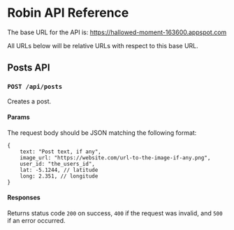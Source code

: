 # Robin API Reference

The base URL for the API is: https://hallowed-moment-163600.appspot.com

All URLs below will be relative URLs with respect to this base URL.

## Posts API

### ```POST /api/posts```

Creates a post.

#### Params

The request body should be JSON matching the following format:
```
{
	text: "Post text, if any",
    image_url: "https://website.com/url-to-the-image-if-any.png",
    user_id: "the_users_id",
    lat: -5.1244, // latitude
    long: 2.351, // longitude
}
```

#### Responses

Returns status code ```200``` on success, ```400``` if the request was invalid, and ```500``` if an error occurred.
